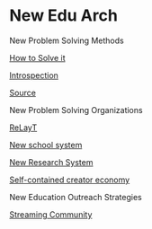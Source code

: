 # New Edu Arch

New Problem Solving Methods

[How to Solve it](New%20Edu%20Arch%20dc976b626c6d44fbb5b3b55d79a42eb8/How%20to%20Solve%20it%2079529f9ac74b4d339e71020c391cc550.md)

[Introspection](New%20Edu%20Arch%20dc976b626c6d44fbb5b3b55d79a42eb8/Introspection%206ef95d8def654549b443082d69bb832a.md)

[Source](New%20Edu%20Arch%20dc976b626c6d44fbb5b3b55d79a42eb8/Source%2087dbcdcfe1d646728d0052a1cde2aa60.md)

New Problem Solving Organizations

[ReLayT](New%20Edu%20Arch%20dc976b626c6d44fbb5b3b55d79a42eb8/ReLayT%209f822d9af1ca4219838bd1596f22bf04.md)

[New school system](New%20Edu%20Arch%20dc976b626c6d44fbb5b3b55d79a42eb8/New%20school%20system%20b7d7ec9f945f4c3ba8a1c91764108dc7.md)

[New Research System](New%20Edu%20Arch%20dc976b626c6d44fbb5b3b55d79a42eb8/New%20Research%20System%209d5dbb6b25e64b7bb4498f418cb41241.md)

[Self-contained creator economy](New%20Edu%20Arch%20dc976b626c6d44fbb5b3b55d79a42eb8/Self-contained%20creator%20economy%203883850596ed47f78d3e58fffceeba99.md)

New Education Outreach Strategies

[Streaming Community](New%20Edu%20Arch%20dc976b626c6d44fbb5b3b55d79a42eb8/Streaming%20Community%2048b465d9729842d2b6be729212b1c3a4.md)